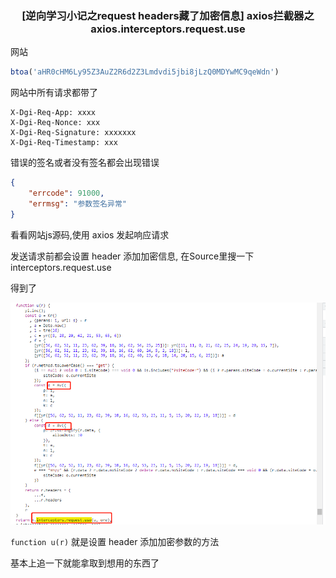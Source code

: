 ### <center> \[逆向学习小记之request headers藏了加密信息\] axios拦截器之axios.interceptors.request.use </center>

网站
```javascript
btoa('aHR0cHM6Ly95Z3AuZ2R6d2Z3Lmdvdi5jbi8jLzQ0MDYwMC9qeWdn')
```

网站中所有请求都带了
```
X-Dgi-Req-App: xxxx
X-Dgi-Req-Nonce: xxx
X-Dgi-Req-Signature: xxxxxxx
X-Dgi-Req-Timestamp: xxx

```

错误的签名或者没有签名都会出现错误

```json
{
    "errcode": 91000,
    "errmsg": "参数签名异常"
}
```

看看网站js源码,使用 axios 发起响应请求 

发送请求前都会设置 header 添加加密信息, 在Source里搜一下 interceptors.request.use

得到了 

![123](../images/微信图片_20230331173735.png)


`function u(r)` 就是设置 header 添加加密参数的方法

基本上追一下就能拿取到想用的东西了